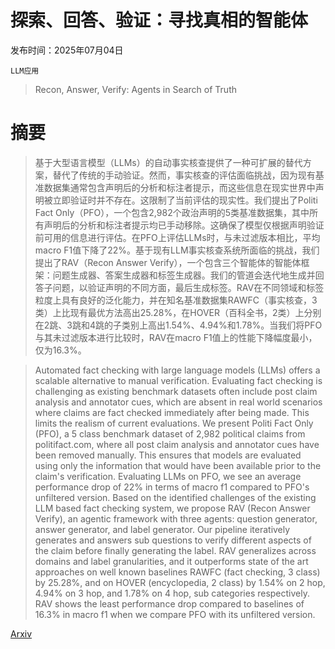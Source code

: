 # 探索、回答、验证：寻找真相的智能体

发布时间：2025年07月04日

`LLM应用`

> Recon, Answer, Verify: Agents in Search of Truth

# 摘要

> 基于大型语言模型（LLMs）的自动事实核查提供了一种可扩展的替代方案，替代了传统的手动验证。然而，事实核查的评估面临挑战，因为现有基准数据集通常包含声明后的分析和标注者提示，而这些信息在现实世界中声明被立即验证时并不存在。这限制了当前评估的现实性。我们提出了Politi Fact Only（PFO），一个包含2,982个政治声明的5类基准数据集，其中所有声明后的分析和标注者提示均已手动移除。这确保了模型仅根据声明验证前可用的信息进行评估。在PFO上评估LLMs时，与未过滤版本相比，平均macro F1值下降了22%。基于现有LLM事实核查系统所面临的挑战，我们提出了RAV（Recon Answer Verify），一个包含三个智能体的智能体框架：问题生成器、答案生成器和标签生成器。我们的管道会迭代地生成并回答子问题，以验证声明的不同方面，最后生成标签。RAV在不同领域和标签粒度上具有良好的泛化能力，并在知名基准数据集RAWFC（事实核查，3类）上比现有最优方法高出25.28%，在HOVER（百科全书，2类）上分别在2跳、3跳和4跳的子类别上高出1.54%、4.94%和1.78%。当我们将PFO与其未过滤版本进行比较时，RAV在macro F1值上的性能下降幅度最小，仅为16.3%。

> Automated fact checking with large language models (LLMs) offers a scalable alternative to manual verification. Evaluating fact checking is challenging as existing benchmark datasets often include post claim analysis and annotator cues, which are absent in real world scenarios where claims are fact checked immediately after being made. This limits the realism of current evaluations. We present Politi Fact Only (PFO), a 5 class benchmark dataset of 2,982 political claims from politifact.com, where all post claim analysis and annotator cues have been removed manually. This ensures that models are evaluated using only the information that would have been available prior to the claim's verification. Evaluating LLMs on PFO, we see an average performance drop of 22% in terms of macro f1 compared to PFO's unfiltered version. Based on the identified challenges of the existing LLM based fact checking system, we propose RAV (Recon Answer Verify), an agentic framework with three agents: question generator, answer generator, and label generator. Our pipeline iteratively generates and answers sub questions to verify different aspects of the claim before finally generating the label. RAV generalizes across domains and label granularities, and it outperforms state of the art approaches on well known baselines RAWFC (fact checking, 3 class) by 25.28%, and on HOVER (encyclopedia, 2 class) by 1.54% on 2 hop, 4.94% on 3 hop, and 1.78% on 4 hop, sub categories respectively. RAV shows the least performance drop compared to baselines of 16.3% in macro f1 when we compare PFO with its unfiltered version.

[Arxiv](https://arxiv.org/abs/2507.03671)